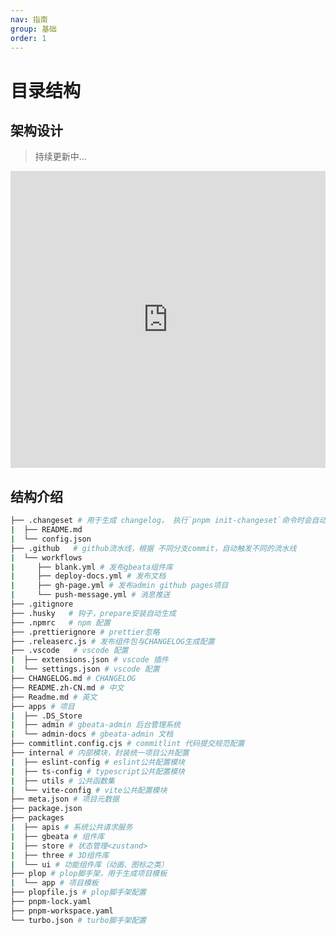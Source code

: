```yaml
---
nav: 指南
group: 基础
order: 1
---
```


# 目录结构

## 架构设计

> 持续更新中...

<iframe id="embed_dom" name="embed_dom" frameborder="0" style="display:block;width:100%; height:475px;" src="https://www.processon.com/embed/65b06a0a4ceaf60ac04ddc82"></iframe>

## 结构介绍

```bash
├── .changeset # 用于生成 changelog， 执行`pnpm init-changeset`命令时会自动创建
|  ├── README.md
|  └── config.json
├── .github   # github流水线，根据 不同分支commit，自动触发不同的流水线
|  └── workflows
|     ├── blank.yml # 发布gbeata组件库
|     ├── deploy-docs.yml # 发布文档
|     ├── gh-page.yml # 发布admin github pages项目
|     └── push-message.yml # 消息推送
├── .gitignore
├── .husky   # 钩子，prepare安装自动生成
├── .npmrc   # npm 配置
├── .prettierignore # prettier忽略
├── .releaserc.js # 发布组件包与CHANGELOG生成配置
├── .vscode   # vscode 配置
|  ├── extensions.json # vscode 插件
|  └── settings.json # vscode 配置
├── CHANGELOG.md # CHANGELOG
├── README.zh-CN.md # 中文
├── Readme.md # 英文
├── apps # 项目
|  ├── .DS_Store
|  ├── admin # gbeata-admin 后台管理系统
|  └── admin-docs # gbeata-admin 文档
├── commitlint.config.cjs # commitlint 代码提交规范配置
├── internal # 内部模块，封装统一项目公共配置
|  ├── eslint-config # eslint公共配置模块
|  ├── ts-config # typescript公共配置模块
|  ├── utils # 公共函数集
|  └── vite-config # vite公共配置模块
├── meta.json # 项目元数据
├── package.json
├── packages
|  ├── apis # 系统公共请求服务
|  ├── gbeata # 组件库
|  ├── store # 状态管理<zustand>
|  ├── three # 3D组件库
|  └── ui # 功能组件库（动画、图标之类）
├── plop # plop脚手架，用于生成项目模板
|  └── app # 项目模板
├── plopfile.js # plop脚手架配置
├── pnpm-lock.yaml
├── pnpm-workspace.yaml
└── turbo.json # turbo脚手架配置
```
